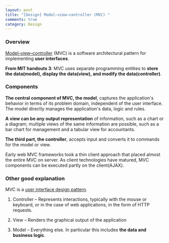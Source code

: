 ```yaml
---
layout: post
title: "[Design] Model–view–controller (MVC) "
comments: true
category: Design
---
```


### Overview

[Model–view–controller](http://en.wikipedia.org/wiki/Model%E2%80%93view%E2%80%93controller) (MVC) is a software architectural pattern for implementing **user interfaces**.

**From MIT handouts 3**: MVC uses separate programming entities to **store the data(model), display the data(view), and modify the data(controller)**.

### Components

**The central component of MVC, the model**, captures the application's behavior in terms of its problem domain, independent of the user interface. The model directly manages the application's data, logic and rules.

**A view can be any output representation** of information, such as a chart or a diagram; multiple views of the same information are possible, such as a bar chart for management and a tabular view for accountants.

**The third part, the controller**, accepts input and converts it to commands for the model or view.

Early web MVC frameworks took a thin client approach that placed almost the entire MVC on server. As client technologies have matured, MVC components can be executed partly on the client(AJAX).

### Other good explanation

MVC is a [user interface design pattern](http://geekswithblogs.net/gregorymalcolm/archive/2009/07/14/user-interface-patterns.aspx).

1. Controller – Represents interactions, typically with the mouse or keyboard, or in the case of web applications, in the form of HTTP requests.

1. View – Renders the graphical output of the application

1. Model – Everything else. In particular this includes **the data and business logic**.
